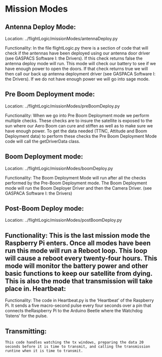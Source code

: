 Mission Modes
==
Antenna Deploy Mode:
--
Location: ../flightLogic/missionModes/antennaDeploy.py

Functionality: 
		In the file flightLogic.py there is a section of code that will check if the antennas have been deployed using our antenna door driver (see GASPACS Software I: the Drivers).  If this check returns false the antenna deploy mode will run. This mode will check our battery to see if we have enough power to open the doors. If that check returns true we will then call our back up antenna deployment driver (see GASPACA Software I: the Drivers). If we do not have enough power we will go into sage mode. 

Pre Boom Deployment mode:
--
Location: ../flightLogic/missionModes/preBoomDeploy.py

Functionality:
		When we go into Pre Boom Deployment mode we perform multiple checks. These checks are to insure the satellite is exposed to the sun where our Aero Boom can cure and stiffen as well as to make sure we have enough power. To get the data needed (TTNC, Attitude and Boom Deployment data) to perform these checks the Pre Boom Deployment Mode code will call the getDriverData class.

Boom Deployment mode:
---
Location: ../flightLogic/missionModes/boomDeploy.py

Functionality:
		The Boom Deployment Mode will run after all the checks performed by the Pre-Boom Deployment mode. The Boom Deployment mode will run the Boom Deployer Driver and then the Camera Driver. (see GASPACA Software I: the Drivers)

Post-Boom Deploy mode:
---
Location: ../flightLogic/missionModes/postBoomDeploy.py

Functionality:
		This is the last mission mode the Raspberry Pi enters. Once all modes have been run this mode will run a Reboot loop. This loop will cause a reboot every twenty-four hours. This mode will monitor the battery power and other basic functions to keep our satellite from dying. This is also the mode that transmission will take place in. 
Heartbeat:
---

Functionality:
	The code in Heartbeat.py is the ‘Heartbeat’ of the Raspberry Pi. It sends a five macro-second pulse every four seconds over a pin that connects theRaspberry Pi to the Arduino Beetle where the Watchdog ‘listens’ for the pulse. 

Transmitting:
---
	This code handles watching the tx windows, preparing the data 20 seconds before it is time to transmit, and calling the transmission runtine when it is time to transmit.
